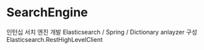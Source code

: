 # SearchEngine
인턴십 서치 엔진 개발
Elasticsearch / Spring / Dictionary anlayzer 구성 
Elasticsearch.RestHighLevelClient 
